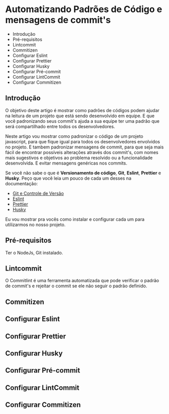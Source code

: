 # Automatizando Padrões de Código e mensagens de commit's

* Introdução
* Pré-requisitos
* Lintcommit
* Commitizen
* Configurar Eslint
* Configurar Prettier
* Configurar Husky
* Configurar Pré-commit
* Configurar LintCommit
* Configurar Commitizen

## Introdução
O objetivo deste artigo é mostrar como padrões de códigos podem ajudar na leitura de um projeto que está sendo desenvolvido em equipe. E que você padronizando seus commit's ajuda a sua equipe ter uma padrão que será compartilhado entre todos os desenvolvedores.

Neste artigo vou mostrar como padronizar o código de um projeto javascript, para que fique igual para todos os desenvolvedores envolvidos no projeto. E tambem padronizar mensagens de commit, para que seja mais fácil de encontrar possíveis alterações através dos commit's, com nomes mais sugestivos e objetivos ao problema resolvido ou a funcionalidade desenvolvida. E evitar mensagens genéricas nos commits.

Se você não sabe o que é **Versionamento de código**, **Git**, **Eslint**, **Prettier** e **Husky**.
Peço que você leia um pouco de cada um desses na documentação:

* [Git e Controle de Versão](https://git-scm.com/book/pt-br/v2/Come%C3%A7ando-Sobre-Controle-de-Vers%C3%A3o)
* [Eslint](https://github.com/eslint/eslint)
* [Prettier](https://prettier.io/)
* [Husky](https://github.com/typicode/husky)

Eu vou mostrar pra vocês como instalar e configurar cada um para utilizarmos no nosso projeto.

## Pré-requisitos
Ter o NodeJs, Git instalado. 

## Lintcommit
O Commitlint é uma ferramenta automatizada que pode verificar o padrão de commit's e rejeitar o commit se ele não seguir o padrão definido.

## Commitizen
## Configurar Eslint
## Configurar Prettier
## Configurar Husky
## Configurar Pré-commit
## Configurar LintCommit
## Configurar Commitizen



